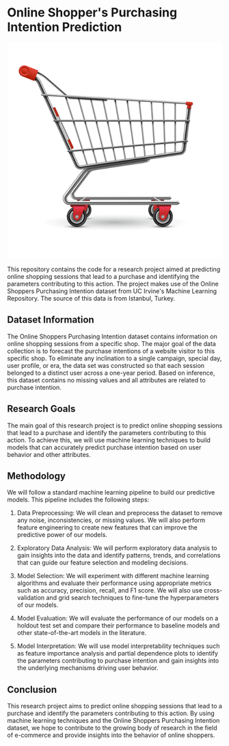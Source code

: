 

# Online Shopper's Purchasing Intention Prediction

![Online Shopper's Purchasing Intention Prediction](realistic-empty-supermarket-shopping-cart-isolated-white_53562-6809.webp)



This repository contains the code for a research project aimed at predicting online shopping sessions that lead to a purchase and identifying the parameters contributing to this action. The project makes use of the Online Shoppers Purchasing Intention dataset from UC Irvine's Machine Learning Repository. The source of this data is from Istanbul, Turkey.

## Dataset Information

The Online Shoppers Purchasing Intention dataset contains information on online shopping sessions from a specific shop. The major goal of the data collection is to forecast the purchase intentions of a website visitor to this specific shop. To eliminate any inclination to a single campaign, special day, user profile, or era, the data set was constructed so that each session belonged to a distinct user across a one-year period. Based on inference, this dataset contains no missing values and all attributes are related to purchase intention.

## Research Goals

The main goal of this research project is to predict online shopping sessions that lead to a purchase and identify the parameters contributing to this action. To achieve this, we will use machine learning techniques to build models that can accurately predict purchase intention based on user behavior and other attributes.

## Methodology

We will follow a standard machine learning pipeline to build our predictive models. This pipeline includes the following steps:

1. Data Preprocessing: We will clean and preprocess the dataset to remove any noise, inconsistencies, or missing values. We will also perform feature engineering to create new features that can improve the predictive power of our models.

2. Exploratory Data Analysis: We will perform exploratory data analysis to gain insights into the data and identify patterns, trends, and correlations that can guide our feature selection and modeling decisions.

3. Model Selection: We will experiment with different machine learning algorithms and evaluate their performance using appropriate metrics such as accuracy, precision, recall, and F1 score. We will also use cross-validation and grid search techniques to fine-tune the hyperparameters of our models.

4. Model Evaluation: We will evaluate the performance of our models on a holdout test set and compare their performance to baseline models and other state-of-the-art models in the literature.

5. Model Interpretation: We will use model interpretability techniques such as feature importance analysis and partial dependence plots to identify the parameters contributing to purchase intention and gain insights into the underlying mechanisms driving user behavior.

## Conclusion

This research project aims to predict online shopping sessions that lead to a purchase and identify the parameters contributing to this action. By using machine learning techniques and the Online Shoppers Purchasing Intention dataset, we hope to contribute to the growing body of research in the field of e-commerce and provide insights into the behavior of online shoppers.
